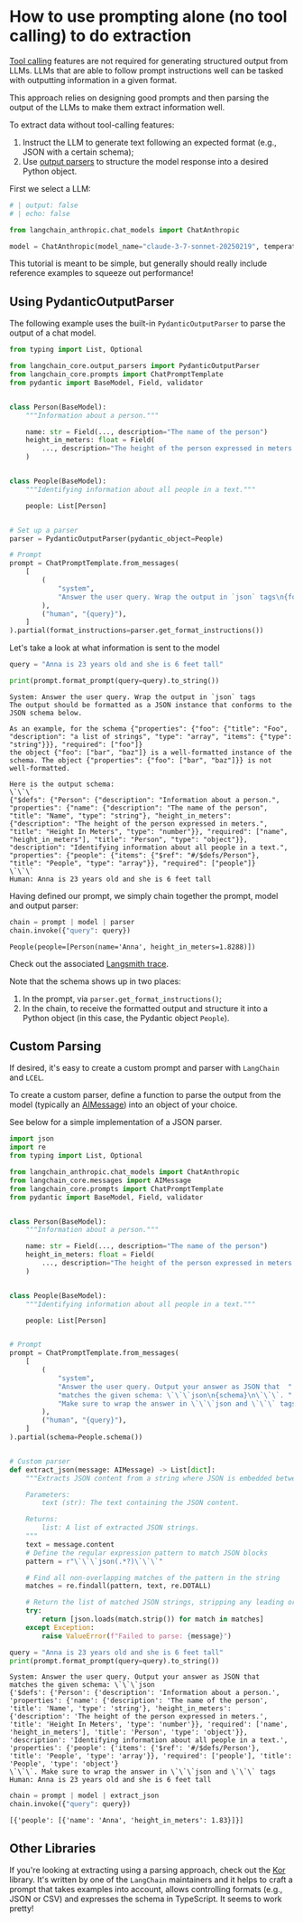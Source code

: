 # How to use prompting alone (no tool calling) to do extraction

[Tool calling](/oss/concepts/tool_calling/) features are not required for generating structured output from LLMs. LLMs that are able to follow prompt instructions well can be tasked with outputting information in a given format.

This approach relies on designing good prompts and then parsing the output of the LLMs to make them extract information well.

To extract data without tool-calling features: 

1. Instruct the LLM to generate text following an expected format (e.g., JSON with a certain schema);
2. Use [output parsers](/oss/concepts/output_parsers) to structure the model response into a desired Python object.

First we select a LLM:

<ChatModelTabs customVarName="model" />



```python
# | output: false
# | echo: false

from langchain_anthropic.chat_models import ChatAnthropic

model = ChatAnthropic(model_name="claude-3-7-sonnet-20250219", temperature=0)
```

<Tip>
This tutorial is meant to be simple, but generally should really include reference examples to squeeze out performance!
</Tip>

## Using PydanticOutputParser

The following example uses the built-in `PydanticOutputParser` to parse the output of a chat model.


```python
from typing import List, Optional

from langchain_core.output_parsers import PydanticOutputParser
from langchain_core.prompts import ChatPromptTemplate
from pydantic import BaseModel, Field, validator


class Person(BaseModel):
    """Information about a person."""

    name: str = Field(..., description="The name of the person")
    height_in_meters: float = Field(
        ..., description="The height of the person expressed in meters."
    )


class People(BaseModel):
    """Identifying information about all people in a text."""

    people: List[Person]


# Set up a parser
parser = PydanticOutputParser(pydantic_object=People)

# Prompt
prompt = ChatPromptTemplate.from_messages(
    [
        (
            "system",
            "Answer the user query. Wrap the output in `json` tags\n{format_instructions}",
        ),
        ("human", "{query}"),
    ]
).partial(format_instructions=parser.get_format_instructions())
```

Let's take a look at what information is sent to the model


```python
query = "Anna is 23 years old and she is 6 feet tall"
```


```python
print(prompt.format_prompt(query=query).to_string())
```
```output
System: Answer the user query. Wrap the output in `json` tags
The output should be formatted as a JSON instance that conforms to the JSON schema below.

As an example, for the schema {"properties": {"foo": {"title": "Foo", "description": "a list of strings", "type": "array", "items": {"type": "string"}}}, "required": ["foo"]}
the object {"foo": ["bar", "baz"]} is a well-formatted instance of the schema. The object {"properties": {"foo": ["bar", "baz"]}} is not well-formatted.

Here is the output schema:
\`\`\`
{"$defs": {"Person": {"description": "Information about a person.", "properties": {"name": {"description": "The name of the person", "title": "Name", "type": "string"}, "height_in_meters": {"description": "The height of the person expressed in meters.", "title": "Height In Meters", "type": "number"}}, "required": ["name", "height_in_meters"], "title": "Person", "type": "object"}}, "description": "Identifying information about all people in a text.", "properties": {"people": {"items": {"$ref": "#/$defs/Person"}, "title": "People", "type": "array"}}, "required": ["people"]}
\`\`\`
Human: Anna is 23 years old and she is 6 feet tall
```
Having defined our prompt, we simply chain together the prompt, model and output parser:


```python
chain = prompt | model | parser
chain.invoke({"query": query})
```



```output
People(people=[Person(name='Anna', height_in_meters=1.8288)])
```


Check out the associated [Langsmith trace](https://smith.langchain.com/public/92ed52a3-92b9-45af-a663-0a9c00e5e396/r).

Note that the schema shows up in two places: 

1. In the prompt, via `parser.get_format_instructions()`;
2. In the chain, to receive the formatted output and structure it into a Python object (in this case, the Pydantic object `People`).

## Custom Parsing

If desired, it's easy to create a custom prompt and parser with `LangChain` and `LCEL`.

To create a custom parser, define a function to parse the output from the model (typically an [AIMessage](https://python.langchain.com/api_reference/core/messages/langchain_core.messages.ai.AIMessage.html)) into an object of your choice.

See below for a simple implementation of a JSON parser.


```python
import json
import re
from typing import List, Optional

from langchain_anthropic.chat_models import ChatAnthropic
from langchain_core.messages import AIMessage
from langchain_core.prompts import ChatPromptTemplate
from pydantic import BaseModel, Field, validator


class Person(BaseModel):
    """Information about a person."""

    name: str = Field(..., description="The name of the person")
    height_in_meters: float = Field(
        ..., description="The height of the person expressed in meters."
    )


class People(BaseModel):
    """Identifying information about all people in a text."""

    people: List[Person]


# Prompt
prompt = ChatPromptTemplate.from_messages(
    [
        (
            "system",
            "Answer the user query. Output your answer as JSON that  "
            "matches the given schema: \`\`\`json\n{schema}\n\`\`\`. "
            "Make sure to wrap the answer in \`\`\`json and \`\`\` tags",
        ),
        ("human", "{query}"),
    ]
).partial(schema=People.schema())


# Custom parser
def extract_json(message: AIMessage) -> List[dict]:
    """Extracts JSON content from a string where JSON is embedded between \`\`\`json and \`\`\` tags.

    Parameters:
        text (str): The text containing the JSON content.

    Returns:
        list: A list of extracted JSON strings.
    """
    text = message.content
    # Define the regular expression pattern to match JSON blocks
    pattern = r"\`\`\`json(.*?)\`\`\`"

    # Find all non-overlapping matches of the pattern in the string
    matches = re.findall(pattern, text, re.DOTALL)

    # Return the list of matched JSON strings, stripping any leading or trailing whitespace
    try:
        return [json.loads(match.strip()) for match in matches]
    except Exception:
        raise ValueError(f"Failed to parse: {message}")
```


```python
query = "Anna is 23 years old and she is 6 feet tall"
print(prompt.format_prompt(query=query).to_string())
```
```output
System: Answer the user query. Output your answer as JSON that  matches the given schema: \`\`\`json
{'$defs': {'Person': {'description': 'Information about a person.', 'properties': {'name': {'description': 'The name of the person', 'title': 'Name', 'type': 'string'}, 'height_in_meters': {'description': 'The height of the person expressed in meters.', 'title': 'Height In Meters', 'type': 'number'}}, 'required': ['name', 'height_in_meters'], 'title': 'Person', 'type': 'object'}}, 'description': 'Identifying information about all people in a text.', 'properties': {'people': {'items': {'$ref': '#/$defs/Person'}, 'title': 'People', 'type': 'array'}}, 'required': ['people'], 'title': 'People', 'type': 'object'}
\`\`\`. Make sure to wrap the answer in \`\`\`json and \`\`\` tags
Human: Anna is 23 years old and she is 6 feet tall
```

```python
chain = prompt | model | extract_json
chain.invoke({"query": query})
```



```output
[{'people': [{'name': 'Anna', 'height_in_meters': 1.83}]}]
```


## Other Libraries

If you're looking at extracting using a parsing approach, check out the [Kor](https://eyurtsev.github.io/kor/) library. It's written by one of the `LangChain` maintainers and it
helps to craft a prompt that takes examples into account, allows controlling formats (e.g., JSON or CSV) and expresses the schema in TypeScript. It seems to work pretty!
